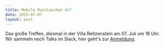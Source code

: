 ```yaml
---
title: Mobile Maultaschen #27
date: 2015-07-07
layout: post
---
```

Das große Treffen, diesmal in der Villa Reitzenstein am 07. Juli um 18 Uhr. Wir sammeln noch Talks im Slack, hier geht's zur [Anmeldung](http://doodle.com/cx7sg68aaiucmgs9).
